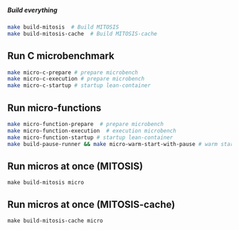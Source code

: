 ##### Build everything

```sh
make build-mitosis  # Build MITOSIS
make build-mitosis-cache  # Build MITOSIS-cache
```

## Run C microbenchmark

```sh
make micro-c-prepare # prepare microbench 
make micro-c-execution # prepare microbench
make micro-c-startup # startup lean-container

```

## Run micro-functions

```sh
make micro-function-prepare  # prepare microbench
make micro-function-execution  # execution microbench
make micro-function-startup # startup lean-container
make build-pause-runner && make micro-warm-start-with-pause # warm start (w/ pause/unpause) throughput microbenchmark of different apps
```

## Run micros at once (MITOSIS)

```shell
make build-mitosis micro
```

## Run micros at once (MITOSIS-cache)

```shell
make build-mitosis-cache micro
```
